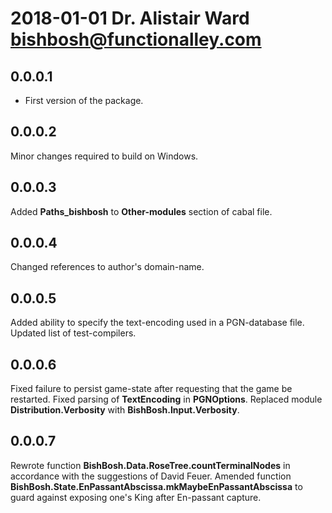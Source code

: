 # 2018-01-01 Dr. Alistair Ward <bishbosh@functionalley.com>

## 0.0.0.1
* First version of the package.

## 0.0.0.2
Minor changes required to build on Windows.

## 0.0.0.3
Added **Paths_bishbosh** to **Other-modules** section of cabal file.

## 0.0.0.4
Changed references to author's domain-name.

## 0.0.0.5
Added ability to specify the text-encoding used in a PGN-database file.
Updated list of test-compilers.

## 0.0.0.6
Fixed failure to persist game-state after requesting that the game be restarted.
Fixed parsing of **TextEncoding** in **PGNOptions**.
Replaced module **Distribution.Verbosity** with **BishBosh.Input.Verbosity**.

## 0.0.0.7
Rewrote function **BishBosh.Data.RoseTree.countTerminalNodes** in accordance with the suggestions of David Feuer.
Amended function **BishBosh.State.EnPassantAbscissa.mkMaybeEnPassantAbscissa** to guard against exposing one's King after En-passant capture.
